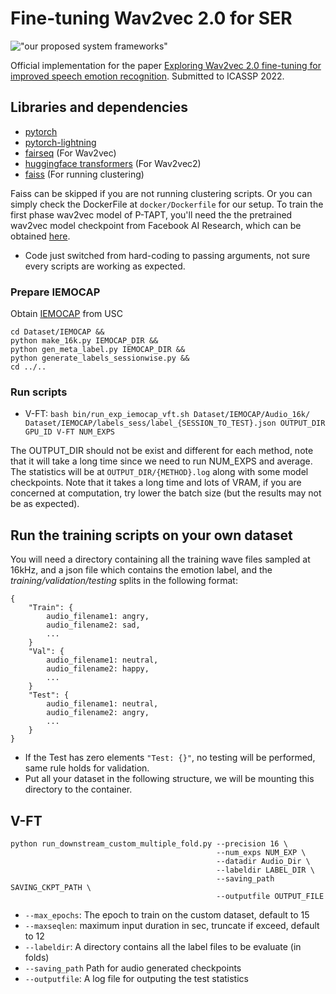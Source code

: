 # Fine-tuning Wav2vec 2.0 for SER

!["our proposed system frameworks"](https://github.com/Xuplussss/Applying-Segment-Level-Attention-on-Bi-Modal-Transformer-Encoder-for-Audio-Visual-EmotionRecognition/blob/main/audio_feature_extraction/wav2vec2.png?raw=true)

Official implementation for the paper [Exploring Wav2vec 2.0 fine-tuning for improved speech emotion recognition](http://arxiv.org/abs/2110.06309).
Submitted to ICASSP 2022.

## Libraries and dependencies
 - [pytorch](https://github.com/pytorch/pytorch)
 - [pytorch-lightning](https://github.com/PyTorchLightning/pytorch-lightning)
 - [fairseq](https://github.com/pytorch/fairseq) (For Wav2vec)
 - [huggingface transformers](https://huggingface.co) (For Wav2vec2)
 - [faiss](https://github.com/facebookresearch/faiss) (For running clustering)

Faiss can be skipped if you are not running clustering scripts.
Or you can simply check the DockerFile at `docker/Dockerfile` for our setup.
To train the first phase wav2vec model of P-TAPT, you'll need the the pretrained wav2vec model checkpoint from Facebook AI Research, which can be obtained [here](https://dl.fbaipublicfiles.com/fairseq/wav2vec/wav2vec_large.pt).

 - Code just switched from hard-coding to passing arguments, not sure every scripts are working as expected.

### Prepare IEMOCAP
Obtain [IEMOCAP](https://sail.usc.edu/iemocap/) from USC
```
cd Dataset/IEMOCAP &&
python make_16k.py IEMOCAP_DIR &&
python gen_meta_label.py IEMOCAP_DIR &&
python generate_labels_sessionwise.py &&
cd ../..
```

### Run scripts
 - V-FT: `bash bin/run_exp_iemocap_vft.sh Dataset/IEMOCAP/Audio_16k/ Dataset/IEMOCAP/labels_sess/label_{SESSION_TO_TEST}.json OUTPUT_DIR GPU_ID V-FT NUM_EXPS`

The OUTPUT_DIR should not be exist and different for each method, note that it will take a long time since we need to run NUM_EXPS and average. The statistics will be at `OUTPUT_DIR/{METHOD}.log` along with some model checkpoints. Note that it takes a long time and lots of VRAM, if you are concerned at computation, try lower the batch size (but the results may not be as expected).

## Run the training scripts on your own dataset
You will need a directory containing all the training wave files sampled at 16kHz, and a json file which contains the emotion label, and the *training/validation/testing* splits in the following format:
```
{
    "Train": {
        audio_filename1: angry,
        audio_filename2: sad,
        ...
    }
    "Val": {
        audio_filename1: neutral,
        audio_filename2: happy,
        ...
    }
    "Test": {
        audio_filename1: neutral,
        audio_filename2: angry,
        ...
    }
}
```
 - If the Test has zero elements `"Test: {}"`, no testing will be performed, same rule holds for validation.
 - Put all your dataset in the following structure, we will be mounting this directory to the container.

## V-FT
```
python run_downstream_custom_multiple_fold.py --precision 16 \
                                              --num_exps NUM_EXP \
                                              --datadir Audio_Dir \
                                              --labeldir LABEL_DIR \
                                              --saving_path SAVING_CKPT_PATH \
                                              --outputfile OUTPUT_FILE
```
 - `--max_epochs`: The epoch to train on the custom dataset, default to 15
 - `--maxseqlen`: maximum input duration in sec, truncate if exceed, default to 12
 - `--labeldir`: A directory contains all the label files to be evaluate (in folds)
 - `--saving_path` Path for audio generated checkpoints
 - `--outputfile`: A log file for outputing the test statistics
